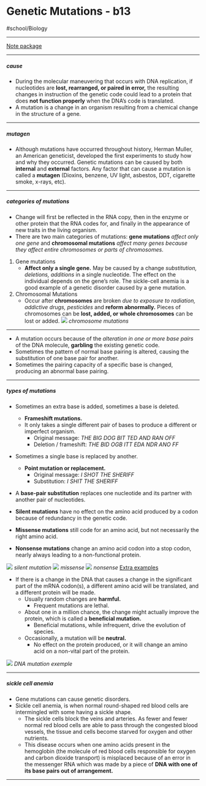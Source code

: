 # Genetic Mutations - b13
#school/Biology
- - - -
[Note package](http://nguyenmapleleaf.weebly.com/uploads/3/4/2/7/3427088/notes_-_dna__protein_synthesis_-_student_2000.pdf)
- - - -
##### cause
* During the molecular maneuvering that occurs with DNA replication, if nucleotides are **lost, rearranged, or paired in error,** the resulting changes in instruction of the genetic code could lead to a protein that does **not function properly** when the DNA’s code is translated.
* A mutation is a change in an organism resulting from a chemical change in the structure of a gene.
- - - -
##### mutagen
* Although mutations have occurred throughout history, Herman Muller, an American geneticist, developed the first experiments to study how and why they occurred. Genetic mutations can be caused by both **internal** and **external** factors. Any factor that can cause a mutation is called a **mutagen** (Dioxins, benzene, UV light, asbestos, DDT, cigarette smoke, x-rays, etc).
- - - -
##### categories of mutations
* Change will first be reflected in the RNA copy, then in the enzyme or other protein that the RNA codes for, and finally in the appearance of new traits in the living organism.
* There are two main categories of mutations: **gene mutations** _affect only one gene_ and **chromosomal mutations** _affect many genes because they affect entire chromosomes or parts of chromosomes._

1. Gene mutations
	* **Affect only a single gene.** May be caused by a change _substitution, deletions, additions_ in a single nucleotide. The effect on the individual depends on the gene’s role. The sickle-cell anemia is a good example of a genetic disorder caused by a gene mutation.
2. Chromosomal Mutations
	* Occur after **chromosomes** are broken _due to exposure to radiation, addictive drugs, pesticides_ and **reform abnormally.** Pieces of chromosomes can be **lost, added, or whole chromosomes** can be lost or added.
![](Genetic%20Mutations%20-%20b13/772F01AE-0A64-4016-B4E4-A6D8E8B3B5C4.png)
_chromosome mutations_
- - - -
* A mutation occurs because of the _alteration in one or more base pairs_ of the DNA molecule, **garbling** the existing genetic code.
* Sometimes the pattern of normal base pairing is altered, causing the substitution of one base pair for another.
* Sometimes the pairing capacity of a specific base is changed, producing an abnormal base pairing.
- - - -
##### types of mutations
* Sometimes an extra base is added, sometimes a base is deleted.
	* **Frameshift mutations.**
	* It only takes a single different pair of bases to produce a different or imperfect organism.
		* Original message: _THE BIG DOG BIT TED AND RAN OFF_
		* Deletion / frameshift: _THE BID OGB ITT EDA NDR ANO FF_

* Sometimes a single base is replaced by another.
	* **Point mutation or replacement.**
		* Original message: _I SHOT THE SHERIFF_
		* Substitution: _I SHIT THE SHERIFF_

*  A **base-pair substitution** replaces one nucleotide and its partner with another pair of nucleotides.
* **Silent mutations** have no effect on the amino acid produced by a codon because of redundancy in the genetic code.
* **Missense mutations** still code for an amino acid, but not necessarily the right amino acid.
* **Nonsense mutations** change an amino acid codon into a stop codon, nearly always leading to a non-functional protein.

![](Genetic%20Mutations%20-%20b13/D7E2E6DD-6AE9-4994-88FB-B864C4318A9F.png)
_silent mutation_
![](Genetic%20Mutations%20-%20b13/D1D52E00-C497-4091-A399-81EF881CC16F.png)
_missense_
![](Genetic%20Mutations%20-%20b13/DEDBCFBC-84E4-4564-991A-820361BA9126.png)
_nonsense_ [Extra examples](https://uomustansiriyah.edu.iq/media/lectures/6/6_2019_01_17!09_24_03_AM.pdf)

* If there is a change in the DNA that causes a change in the significant part of the mRNA codon(s), a different amino acid will be translated, and a different protein will be made.
	* Usually random changes are **harmful.**
		* Frequent mutations are lethal.
	* About one in a million chance, the change might actually improve the protein, which is called a **beneficial mutation.**
		* Beneficial mutations, while infrequent, drive the evolution of species.
	* Occasionally, a mutation will be **neutral.**
		* No effect on the protein produced, or it will change an amino acid on a non-vital part of the protein.
		
![](Genetic%20Mutations%20-%20b13/70C9FEBD-42B9-402E-ACC0-3A12F6AA801C.png)
_DNA mutation exemple_
- - - -
##### sickle cell anemia
* Gene mutations can cause genetic disorders.
* Sickle cell anemia, is when normal round-shaped red blood cells are intermingled with some having a sickle shape.
	* The sickle cells block the veins and arteries. As fewer and fewer normal red blood cells are able to pass through the congested blood vessels, the tissue and cells become starved for oxygen and other nutrients.
	* This disease occurs when one amino acids present in the hemoglobin (the molecule of red blood cells responsible for oxygen and carbon dioxide transport) is misplaced because of an error in the messenger RNA which was made by a piece of **DNA with one of its base pairs out of arrangement.**
- - - -
